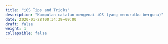 ```yaml
---
title: "iOS Tips and Tricks"
description: "Kumpulan catatan mengenai iOS (yang menurutku berguna)"
date: 2020-01-28T00:34:39+09:00
draft: false
weight: 1
collapsible: false
---
```


